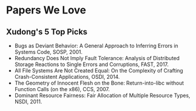 # Papers We Love

## Xudong's 5 Top Picks
* Bugs as Deviant Behavior: A General Approach to Inferring Errors in Systems Code, SOSP, 2001.
* Redundancy Does Not Imply Fault Tolerance: Analysis of Distributed Storage Reactions to Single Errors and Corruptions, FAST, 2017.
* All File Systems Are Not Created Equal: On the Complexity of Crafting Crash-Consistent Applications, OSDI, 2014.
* The Geometry of Innocent Flesh on the Bone: Return-into-libc without Function Calls (on the x86), CCS, 2007.
* Dominant Resource Fairness: Fair Allocation of Multiple Resource Types, NSDI, 2011.
